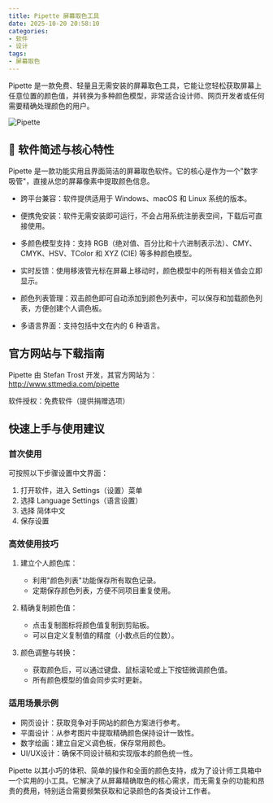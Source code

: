 ```yaml
---
title: Pipette 屏幕取色工具
date: 2025-10-20 20:58:10
categories:
- 软件
- 设计
tags:
- 屏幕取色
---
```


Pipette 是一款免费、轻量且无需安装的屏幕取色工具，它能让您轻松获取屏幕上任意位置的颜色值，并转换为多种颜色模型，非常适合设计师、网页开发者或任何需要精确处理颜色的用户。

![Pipette](/images/pipette.png)

## 🧮 软件简述与核心特性

Pipette 是一款功能实用且界面简洁的屏幕取色软件。它的核心是作为一个"数字吸管"，直接从您的屏幕像素中提取颜色信息。

- 跨平台兼容：软件提供适用于 Windows、macOS 和 Linux 系统的版本。

- 便携免安装：软件无需安装即可运行，不会占用系统注册表空间，下载后可直接使用。

- 多颜色模型支持：支持 RGB（绝对值、百分比和十六进制表示法）、CMY、CMYK、HSV、TColor 和 XYZ (CIE) 等多种颜色模型。

- 实时反馈：使用移液管光标在屏幕上移动时，颜色模型中的所有相关值会立即显示。

- 颜色列表管理：双击颜色即可自动添加到颜色列表中，可以保存和加载颜色列表，方便创建个人调色板。

- 多语言界面：支持包括中文在内的 6 种语言。

## 官方网站与下载指南

Pipette 由 Stefan Trost 开发，其官方网站为：<http://www.sttmedia.com/pipette>

软件授权：免费软件（提供捐赠选项）

## 快速上手与使用建议

### 首次使用

可按照以下步骤设置中文界面：

1. 打开软件，进入 Settings（设置）菜单
1. 选择 Language Settings（语言设置）
1. 选择 简体中文
1. 保存设置

### 高效使用技巧

1. 建立个人颜色库：

   - 利用"颜色列表"功能保存所有取色记录。
   - 定期保存颜色列表，方便不同项目重复使用。

1. 精确复制颜色值：

   - 点击复制图标将颜色值复制到剪贴板。
   - 可以自定义复制值的精度（小数点后的位数）。

1. 颜色调整与转换：

   - 获取颜色后，可以通过键盘、鼠标滚轮或上下按钮微调颜色值。
   - 所有颜色模型的值会同步实时更新。

### 适用场景示例

- 网页设计：获取竞争对手网站的颜色方案进行参考。
- 平面设计：从参考图片中提取精确颜色保持设计一致性。
- 数字绘画：建立自定义调色板，保存常用颜色。
- UI/UX设计：确保不同设计稿和实现版本的颜色统一性。

Pipette 以其小巧的体积、简单的操作和全面的颜色支持，成为了设计师工具箱中一个实用的小工具。它解决了从屏幕精确取色的核心需求，而无需复杂的功能和昂贵的费用，特别适合需要频繁获取和记录颜色的各类设计工作者。
